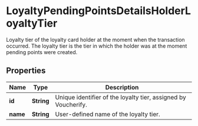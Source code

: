 

# LoyaltyPendingPointsDetailsHolderLoyaltyTier

Loyalty tier of the loyalty card holder at the moment when the transaction occurred. The loyalty tier is the tier in which the holder was at the moment pending points were created.

## Properties

| Name | Type | Description |
|------------ | ------------- | ------------- |
|**id** | **String** | Unique identifier of the loyalty tier, assigned by Voucherify. |
|**name** | **String** | User-defined name of the loyalty tier. |




